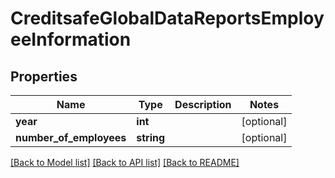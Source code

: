 # CreditsafeGlobalDataReportsEmployeeInformation

## Properties
Name | Type | Description | Notes
------------ | ------------- | ------------- | -------------
**year** | **int** |  | [optional] 
**number_of_employees** | **string** |  | [optional] 

[[Back to Model list]](../../README.md#documentation-for-models) [[Back to API list]](../../README.md#documentation-for-api-endpoints) [[Back to README]](../../README.md)

